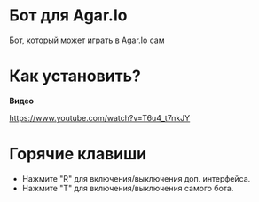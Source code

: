 # Бот для Agar.Io

Бот, который может играть в Agar.Io сам

# Как установить?

**Видео**

https://www.youtube.com/watch?v=T6u4_t7nkJY

# Горячие клавиши

* Нажмите "R" для включения/выключения доп. интерфейса.
* Нажмите "T" для включения/выключения самого бота.
